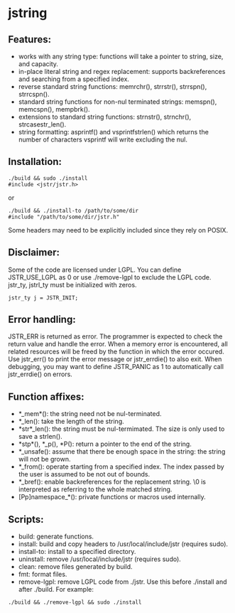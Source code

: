# jstring

## Features:
- works with any string type: functions will take a pointer to string, size, and capacity.
- in-place literal string and regex replacement: supports backreferences and searching from a specified index.
- reverse standard string functions: memrchr\(\), strrstr\(\), strrspn\(\), strrcspn\(\).
- standard string functions for non-nul terminated strings: memspn\(\), memcspn\(\), mempbrk\(\).
- extensions to standard string functions: strnstr\(\), strnchr\(\), strcasestr\_len\(\).
- string formatting: asprintf\(\) and vsprintfstrlen\(\) which returns the number of characters vsprintf will write excluding the nul.

## Installation:

```
./build && sudo ./install
#include <jstr/jstr.h>
```

or

```
./build && ./install-to /path/to/some/dir
#include "/path/to/some/dir/jstr.h"
```

Some headers may need to be explicitly included since they rely on POSIX.

## Disclaimer:
Some of the code are licensed under LGPL. You can define JSTR\_USE\_LGPL as 0 or use ./remove-lgpl to exclude the LGPL code.
jstr\_ty, jstrl\_ty must be initialized with zeros.

```
jstr_ty j = JSTR_INIT;
```

## Error handling:
JSTR\_ERR is returned as error. The programmer is expected to check the return value and handle the error.
When a memory error is encountered, all related resources will be freed by the function in which the error occured.
Use jstr\_err\(\) to print the error message or jstr\_errdie\(\) to also exit.
When debugging, you may want to define JSTR\_PANIC as 1 to automatically call jstr\_errdie\(\) on errors.

## Function affixes:
- \*\_mem\*\(\): the string need not be nul-terminated.
- \*\_len\(\): take the length of the string.
- \*str\*\_len\(\): the string must be nul-termimated. The size is only used to save a strlen\(\).
- \*stp\*\(\), \*\_p\(\), \*P\(\): return a pointer to the end of the string.
- \*\_unsafe\(\): assume that there be enough space in the string: the string will not be grown.
- \*\_from\(\): operate starting from a specified index.
The index passed by the user is assumed to be not out of bounds.
- \*\_bref\(\): enable backreferences for the replacement string.
\0 is interpreted as referring to the whole matched string.
- [Pp]namespace\_\*\(\): private functions or macros used internally.

## Scripts:
- build: generate functions.
- install: build and copy headers to /usr/local/include/jstr \(requires sudo\).
- install-to: install to a specified directory.
- uninstall: remove /usr/local/include/jstr \(requires sudo\).
- clean: remove files generated by build.
- fmt: format files.
- remove-lgpl: remove LGPL code from ./jstr. Use this before ./install and after ./build.
For example:

```
./build && ./remove-lgpl && sudo ./install
```
